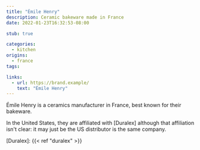 ```yaml
---
title: "Émile Henry"
description: Ceramic bakeware made in France
date: 2022-01-23T16:32:53-08:00

stub: true

categories:
  - kitchen
origins:
  - france
tags:

links:
  - url: https://brand.example/
    text: "Émile Henry"
---
```


Émile Henry is a ceramics manufacturer in France, best known for their bakeware.

In the United States, they are affiliated with [Duralex] although that
affiliation isn't clear: it may just be the US distributor is the same company.

[Duralex]: {{< ref "duralex" >}}
